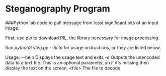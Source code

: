 # Steganography Program
###Python lab code to pull message from least significant bits of an input image.

First, use pip to download PIL, the library necessary for image processing.

Run *python3 steg.py --help* for usage instructions, or they are listed below.

Usage:
  --help   Displays the usage text and exits
  -o <output>  Outputs the unencoded data to a text file.  This is an optional parameter, so if it's missing then display the text on the screen.
  \<file\>   The file to decode
